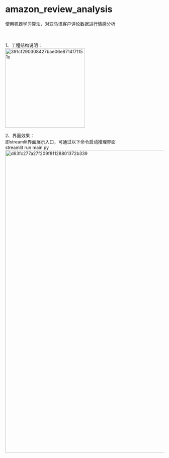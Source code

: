 # amazon_review_analysis
使用机器学习算法，对亚马讯客户评论数据进行情感分析<br/><br/>

<br/>
1、工程结构说明：<br/>
<img width="253" alt="391cf290308427bae06e8714f71151e" src="https://github.com/tgltt/amazon_review_analysis/assets/36066270/603f8a24-d403-4ffa-a828-bf9a477f47f1">

<br/>

2、界面效果：<br/>
即streamlit界面展示入口，可通过以下命令启动推理界面<br/>
streamlit run main.py <br/>
<img width="962" alt="d63fc277a27f209f81128801372b339" src="https://github.com/tgltt/amazon_review_analysis/assets/36066270/483646eb-bfb4-428e-870f-7e5f7597dc1c">



